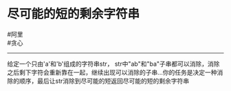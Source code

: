 # 尽可能的短的剩余字符串
#阿里  
#贪心 

---
给定一个只由'a'和'b'组成的字符串str，
str中"ab"和"ba"子串都可以消除，消除之后剩下字符会重新靠在一起，继续出现可以消除的子串...你的任务是决定一种消除的顺序，最后让str消除到尽可能的短返回尽可能的短的剩余字符串